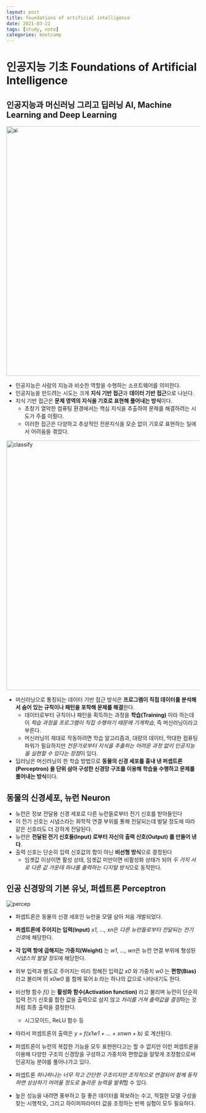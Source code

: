 ```yaml
---
layout: post
title: foundations of artificial intelligence
date: 2021-03-22
tags: [study, note]
categories: bootcamp
---
```


# 인공지능 기초 Foundations of Artificial Intelligence

## 인공지능과 머신러닝 그리고 딥러닝 AI, Machine Learning and Deep Learning

<img width="650" alt="ai" src="https://user-images.githubusercontent.com/28593767/111931293-45a99500-8afe-11eb-875a-884bfab3682c.png">

- 인공지능은 사람의 지능과 비슷한 역할을 수행하는 소프트웨어를 의미한다.
- 인공지능을 만드려는 시도는 크게 **지식 기반 접근**과 **데이터 기반 접근**으로 나뉜다.
- 지식 기반 접근은 **문제 영역의 지식을 기호로 표현해 풀어내는 방식**이다.
  - 초창기 열악한 컴퓨팅 환경에서는 핵심 지식을 추출하여 문제를 해결하려는 시도가 주를 이뤘다.
  - 이러한 접근은 다양하고 추상적인 전문지식을 모순 없이 기호로 표현하는 일에서 어려움을 겪었다.

<img width="650" alt="classify" src="https://user-images.githubusercontent.com/28593767/111931301-49d5b280-8afe-11eb-8440-6fd09ef27182.png">

- 머신러닝으로 통칭되는 데이터 기반 접근 방식은 **프로그램이 직접 데이터를 분석해서 숨어 있는 규칙이나 패턴을 포착해 문제를 해결**한다.
  - 데이터로부터 규칙이나 패턴을 획득하는 과정을 **학습(Training)** 이라 하는데 이 _학습 과정을 프로그램이 직접 수행하기 때문에 기계학습_, 즉 머신러닝이라고 부른다.
  - 머신러닝이 제대로 작동하려면 학습 알고리즘과, 대량의 데이터, 막대한 컴퓨팅 파워가 필요하지만 *전문가로부터 지식을 추출하는 어려운 과정 없이 인공지능을 실현할 수 있다는 장점*이 있다.
- 딥러닝은 머신러닝의 한 학습 방법으로 **동물의 신경 세포를 흉내 낸 퍼셉트론(Perceptron) 을 단위 삼아 구성한 신경망 구조를 이용해 학습을 수행하고 문제를 풀어내는 방식**이다.

## 동물의 신경세포, 뉴런 Neuron

- 뉴런은 정보 전달용 신경 세포로 다른 뉴런들로부터 전기 신호를 받아들인다
- 이 전기 신호는 시냅스라는 화학적 연결 부위를 통해 전달되는데 발달 정도에 따라 같은 신호라도 더 강하게 전달된다.
- 뉴런은 **전달된 전기 신호들(Input) 로부터 자신의 출력 신호(Output) 를 만들어 낸다**.
- 출력 신호는 단순히 입력 신호값의 합이 아닌 **비선형 방식**으로 결정된다
  - 임곗값 이상이면 활성 상태, 임곗값 미만이면 비활성화 상태가 되어 *두 가지 서로 다른 값 가운데 하나를 출력하는 디지털 방식*으로 동작한다.

## 인공 신경망의 기본 유닛, 퍼셉트론 Perceptron

![percep](https://user-images.githubusercontent.com/28593767/111931303-4a6e4900-8afe-11eb-97df-86dd507d69ca.png)

- 퍼셉트론은 동물의 신경 세포인 뉴런을 모델 삼아 처음 개발되었다.
- **퍼셉트론에 주어지는 입력(Input)** *x1, ..., xn*은 *다른 뉴런들로부터 전달되는 전기 신호*에 해당한다.
- **각 입력 항에 곱해지는 가중치(Weight)** 는 *w1, ..., wn*은 뉴런 연결 부위에 형성된 *시냅스의 발달 정도*에 해당한다.
- 외부 입력과 별도로 주어지는 미리 정해진 입력값 _x0_ 와 가중치 _w0_ 는 **편향(Bias)** 라고 불리며 이 _x0w0_ 를 함께 묶어 _b_ 라는 하나의 값으로 나타내기도 한다.
- 비선형 함수 _f()_ 는 **활성화 함수(Activation function)** 라고 불리며 뉴런이 단순히 입력 전기 신호를 합한 값을 출력으로 삼지 않고 *처리를 거쳐 출력값을 결정*하는 것처럼 최종 출력을 결정한다.
  - 시그모이드, ReLU 함수 등
- 따라서 퍼셉트론의 출력은 _y = f(x1w1 + ... + xnwn + b)_ 로 계산된다.

- 퍼셉트론이 뉴런의 복잡한 기능을 모두 표현한다고는 할 수 없지만 이런 퍼셉트론을 이용해 다양한 구조의 신경망을 구성하고 가중치와 편향값을 알맞게 조정함으로써 인공지능 분야를 풀어나가고 있다.
- 퍼셉트론 *하나하나는 너무 작고 간단한 구조이지만 조직적으로 연결되어 함께 동작하면 상상하기 어려울 정도로 놀라운 능력을 발휘*할 수 있다.
- 높은 성능을 내려면 풍부하고 질 좋은 데이터를 확보하는 수고, 적절한 모델 구성을 찾는 시행착오, 그리고 하이퍼파라미터 값을 조정하는 반복 실험이 모두 필요하다.
